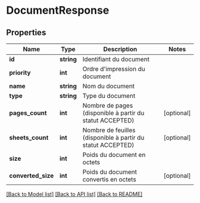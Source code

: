 # DocumentResponse

## Properties
Name | Type | Description | Notes
------------ | ------------- | ------------- | -------------
**id** | **string** | Identifiant du document | 
**priority** | **int** | Ordre d&#x27;impression du document | 
**name** | **string** | Nom du document | 
**type** | **string** | Type du document | 
**pages_count** | **int** | Nombre de pages (disponible à partir du statut ACCEPTED) | [optional] 
**sheets_count** | **int** | Nombre de feuilles (disponible à partir du statut ACCEPTED) | [optional] 
**size** | **int** | Poids du document en octets | 
**converted_size** | **int** | Poids du document convertis en octets | [optional] 

[[Back to Model list]](../../README.md#documentation-for-models) [[Back to API list]](../../README.md#documentation-for-api-endpoints) [[Back to README]](../../README.md)


